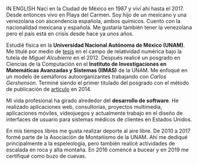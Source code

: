 IN ENGLISH Nací en la Ciudad de México en 1987 y viví ahí hasta el 2017. Desde entonces vivo en Playa del Carmen. Soy hijo de un mexicano y una venezolana con ascendencia española, ambos químicos. Cuento con la nacionalidad mexicana y española. Me gustaría también tener la venezolana pero el país está en crisis desde hace ya unos años.

Estudié física en la **Universidad Nacional Autónoma de México (UNAM)**. Me titulé por medio de [tesis](http://132.248.67.65/F/?func=find-b&local_base=TES01&find_code=WRD&request=acrecion+de+campo+fantasma&adjacent=N) en el campo de relatividad numérica bajo la tutela de _Miguel Alcubierre_ en el 2012. Después realicé un posgrado en Ciencias de la Computación en el **Instituto de Investigaciones en Matemáticas Avanzadas y Sistemas (IIMAS)** de la UNAM. Me enfoqué en un modelo de semáforos autoorganizantes trabajando con _Carlos Gershenson_. Terminé siendo el primer titulado del posgrado con el método de publicación de [artículo](https://www.mdpi.com/1099-4300/16/5/2384) en 2014.

Mi vida profesional ha girado alrededor del **desarrollo de software**. He realizado aplicaciones web, consultorías, proyectos multimedia, aplicaciones móviles, videojuegos y actualmente trabajo en el diseño de interfaces de usuario para sistemas médicos de clientes en Estados Unidos.

En mis tiempos libres me gusta realizar deporte al aire libre. De 2010 a 2017 formé parte de la Asociación de Montañismo de la UNAM. Ahí me dediqué principalmente a la espeleología, pero también realicé actividades de escalada en roca y alta montaña. En 2016 comencé a bucear y en 2019 me certifiqué como buzo de cuevas.
